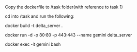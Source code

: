 Copy the dockerfile to /task folder(with reference to task 1)

cd into /task and run the following:

docker build -t delta_server .

docker run -d -p 80:80 -p 443:443 --name gemini delta_server

docker exec -it gemini bash

